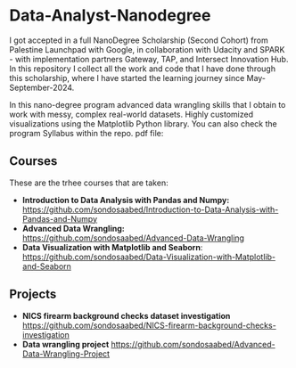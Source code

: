 # Data-Analyst-Nanodegree
I got accepted in a full NanoDegree Scholarship (Second Cohort) from Palestine Launchpad with Google, in collaboration with Udacity and SPARK - with implementation partners Gateway, TAP, and Intersect Innovation Hub. In this repository I collect all the work and code that I have done through this scholarship, where I have started the learning journey since May-September-2024.

In this nano-degree program advanced data wrangling skills that I obtain to work with messy, complex real-world datasets. Highly customized visualizations using the Matplotlib Python library. You can also check the program Syllabus within the repo. pdf file:

## Courses
These are the trhee courses that are taken: 
- **Introduction to Data Analysis with Pandas and Numpy:** https://github.com/sondosaabed/Introduction-to-Data-Analysis-with-Pandas-and-Numpy
- **Advanced Data Wrangling:** https://github.com/sondosaabed/Advanced-Data-Wrangling
- **Data Visualization with Matplotlib and Seaborn**: https://github.com/sondosaabed/Data-Visualization-with-Matplotlib-and-Seaborn

## Projects
- **NICS firearm background checks dataset investigation** https://github.com/sondosaabed/NICS-firearm-background-checks-investigation
- **Data wrangling project** https://github.com/sondosaabed/Advanced-Data-Wrangling-Project
